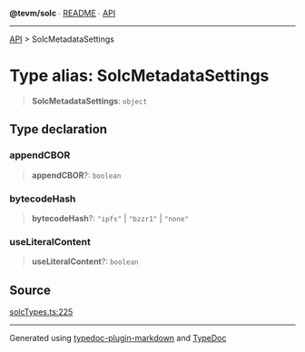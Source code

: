 **@tevm/solc** ∙ [README](../README.md) ∙ [API](../API.md)

***

[API](../API.md) > SolcMetadataSettings

# Type alias: SolcMetadataSettings

> **SolcMetadataSettings**: `object`

## Type declaration

### appendCBOR

> **appendCBOR**?: `boolean`

### bytecodeHash

> **bytecodeHash**?: `"ipfs"` \| `"bzzr1"` \| `"none"`

### useLiteralContent

> **useLiteralContent**?: `boolean`

## Source

[solcTypes.ts:225](https://github.com/evmts/tevm-monorepo/blob/main/bundler/solc/src/solcTypes.ts#L225)

***
Generated using [typedoc-plugin-markdown](https://www.npmjs.com/package/typedoc-plugin-markdown) and [TypeDoc](https://typedoc.org/)
